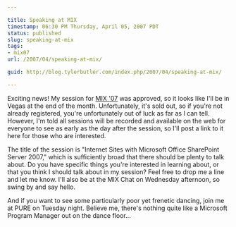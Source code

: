 ```yaml
---

title: Speaking at MIX
timestamp: 06:30 PM Thursday, April 05, 2007 PDT
status: published
slug: speaking-at-mix
tags:
- mix07
url: /2007/04/speaking-at-mix/

guid: http://blog.tylerbutler.com/index.php/2007/04/speaking-at-mix/

---
```


Exciting news! My session for [MIX '07][1] was approved, so it looks like I'll
be in Vegas at the end of the month. Unfortunately, it's sold out, so if
you're not already registered, you're unfortunately out of luck as far as I
can tell. However, I'm told all sessions will be recorded and available on the
web for everyone to see as early as the day after the session, so I'll post a
link to it here for those who are interested.

The title of the session is "Internet Sites with Microsoft Office SharePoint
Server 2007," which is sufficiently broad that there should be plenty to talk
about. Do you have specific things you're interested in learning about, or
that you think I should talk about in my session? Feel free to drop me a
line and let me know. I'll also be at the MIX Chat on Wednesday afternoon,
so swing by and say hello.

And if you want to see some particularly poor yet frenetic dancing, join me at
PURE on Tuesday night. Believe me, there's nothing quite like a Microsoft
Program Manager out on the dance floor...

   [1]: http://www.visitmix.com/

